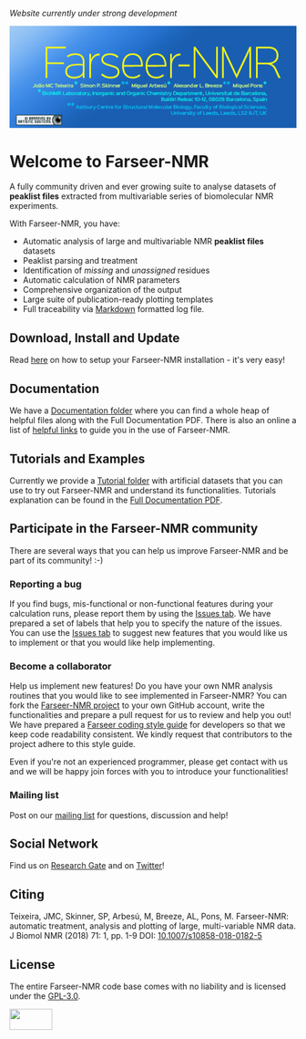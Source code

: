 _Website currently under strong development_

![FarSeer Banner](https://github.com/Farseer-NMR/FarSeer-NMR/blob/master/Documentation/Figures/FS_banner.png?raw=true)

# Welcome to Farseer-NMR

A fully community driven and ever growing suite to analyse datasets of **peaklist files** extracted from multivariable series of biomolecular NMR experiments. 

With Farseer-NMR, you have:

* Automatic analysis of large and multivariable NMR **peaklist files** datasets
* Peaklist parsing and treatment
* Identification of _missing_ and _unassigned_ residues
* Automatic calculation of NMR parameters
* Comprehensive organization of the output
* Large suite of publication-ready plotting templates
* Full traceability via [Markdown](https://en.wikipedia.org/wiki/Markdown) formatted log file.

## Download, Install and Update

Read [here](https://github.com/Farseer-NMR/FarSeer-NMR/wiki/Download,-Install-and-Update) on how to setup your Farseer-NMR installation - it's very easy!

## Documentation

We have a [Documentation folder](https://github.com/Farseer-NMR/FarSeer-NMR/tree/master/Documentation) where you can find a whole heap of helpful files along with the Full Documentation PDF. There is also an online a list of [helpful links](https://github.com/Farseer-NMR/FarSeer-NMR/wiki) to guide you in the use of Farseer-NMR.

## Tutorials and Examples

Currently we provide a [Tutorial folder](https://github.com/Farseer-NMR/FarSeer-NMR/tree/master/Documentation/Tutorial_Datasets) with artificial datasets that you can use to try out Farseer-NMR and understand its functionalities. Tutorials explanation can be found in the [Full Documentation PDF](https://github.com/Farseer-NMR/FarSeer-NMR/blob/master/Documentation/Farseer-NMR_Documentation.pdf).

## Participate in the Farseer-NMR community

There are several ways that you can help us improve Farseer-NMR and be part of its community! :-)  

### Reporting a bug

If you find bugs, mis-functional or non-functional features during your calculation runs, please report them by using the [Issues tab](https://github.com/Farseer-NMR/FarSeer-NMR/issues). We have prepared a set of labels that help you to specify the nature of the issues. You can use the [Issues tab](https://github.com/Farseer-NMR/FarSeer-NMR/issues) to suggest new features that you would like us to implement or that you would like help implementing.

### Become a collaborator

Help us implement new features! Do you have your own NMR analysis routines that you would like to see implemented in Farseer-NMR? You can fork the [Farseer-NMR project](https://github.com/Farseer-NMR/FarSeer-NMR) to your own GitHub account, write the functionalities and prepare a pull request for us to review and help you out! We have prepared a [Farseer coding style guide](https://github.com/Farseer-NMR/FarSeer-NMR/blob/master/Documentation/Code_Style_Guide_for_Developers.md) for developers so that we keep code readability consistent. We kindly request that contributors to the project adhere to this style guide.

Even if you're not an experienced programmer, please get contact with us and we will be happy join forces with you to introduce your functionalities!

### Mailing list

Post on our [mailing list](https://groups.google.com/forum/#!forum/farseer-nmr) for questions, discussion and help!

## Social Network

Find us on [Research Gate](https://www.researchgate.net/project/Farseer-NMR-automatic-treatment-and-plotting-of-large-scale-NMR-titration-data) and on [Twitter](https://twitter.com/farseer_nmr)!

## Citing

Teixeira, JMC, Skinner, SP, Arbesú, M, Breeze, AL, Pons, M. Farseer-NMR: automatic treatment, analysis and plotting of large, multi-variable NMR data. J Biomol NMR (2018) 71: 1, pp. 1-9 DOI: [10.1007/s10858-018-0182-5](https://link.springer.com/article/10.1007/s10858-018-0182-5)

## License

The entire Farseer-NMR code base comes with no liability and is licensed under the [GPL-3.0](https://github.com/Farseer-NMR/FarSeer-NMR/blob/master/COPYING).

<a href="https://www.gnu.org/licenses/gpl-3.0.en.html"><img src="https://upload.wikimedia.org/wikipedia/commons/thumb/9/93/GPLv3_Logo.svg/1200px-GPLv3_Logo.svg.png" width="75" height="37"></a>
